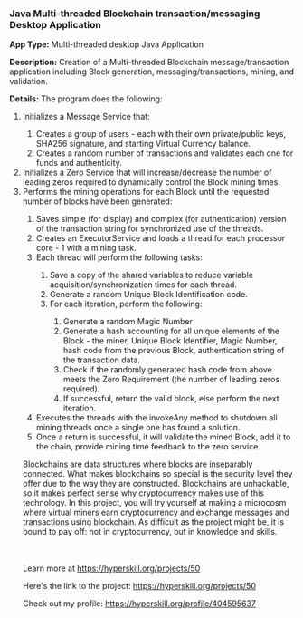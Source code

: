 <h3>Java Multi-threaded Blockchain transaction/messaging Desktop Application</h3>
            <p><strong>App Type:</strong> Multi-threaded desktop Java Application</p>
            <p><strong>Description:</strong> Creation of a Multi-threaded Blockchain message/transaction application including Block generation, messaging/transactions, mining, and validation.</p>
            <p><strong>Details:</strong> The program does the following:</p>
            <ol>
                <li>Initializes a Message Service that:</li>
                 <ol>
                    <li>Creates a group of users - each with their own private/public keys, SHA256 signature, and starting Virtual Currency balance.</li>
                    <li>Creates a random number of transactions and validates each one for funds and authenticity.</li>
                 </ol>
                 <li>Initializes a Zero Service that will increase/decrease the number of leading zeros required to dynamically control the Block mining times.</li>
                 <li>Performs the mining operations for each Block until the requested number of blocks have been generated:</li>
                 <ol>
                    <li>Saves simple (for display) and complex (for authentication) version of the transaction string for synchronized use of the threads. </li>
                    <li>Creates an ExecutorService and loads a thread for each processor core - 1 with a mining task.</li>
                    <li>Each thread will perform the following tasks:</li>
                    <ol>
                        <li>Save a copy of the shared variables to reduce variable acquisition/synchronization times for each thread.</li>
                        <li>Generate a random Unique Block Identification code. </li>
                        <li>For each iteration, perform the following: </li>
                        <ol>
                            <li>Generate a random Magic Number</li>
                            <li>Generate a hash accounting for all unique elements of the Block - the miner, Unique Block Identifier, Magic Number, hash code from the previous Block, authentication string of the transaction data.</li>
                            <li>Check if the randomly generated hash code from above meets the Zero Requirement (the number of leading zeros required).</li>
                            <li>If successful, return the valid block, else perform the next iteration.</li>
                        </ol>
                    </ol>
                    <li>Executes the threads with the invokeAny method to shutdown all mining threads once a single one has found a solution.</li>
                    <li>Once a return is successful, it will validate the mined Block, add it to the chain, provide mining time feedback to the zero service. </li>
                 </ol>
                 


<p>Blockchains are data structures where blocks are inseparably connected. What makes blockchains so special is the security level they offer due to the way they are constructed. Blockchains are unhackable, so it makes perfect sense why cryptocurrency makes use of this technology. In this project, you will try yourself at making a microcosm where virtual miners earn cryptocurrency and exchange messages and transactions using blockchain. As difficult as the project might be, it is bound to pay off: not in cryptocurrency, but in knowledge and skills.</p><br/><br/>Learn more at <a href="https://hyperskill.org/projects/50?utm_source=ide&utm_medium=ide&utm_campaign=ide&utm_content=project-card">https://hyperskill.org/projects/50</a>

Here's the link to the project: https://hyperskill.org/projects/50

Check out my profile: https://hyperskill.org/profile/404595637
